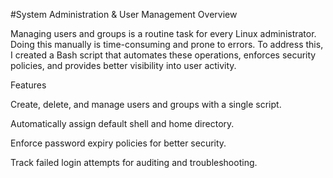 #System Administration & User Management
Overview

Managing users and groups is a routine task for every Linux administrator. Doing this manually is time-consuming and prone to errors. To address this, I created a Bash script that automates these operations, enforces security policies, and provides better visibility into user activity.

Features

Create, delete, and manage users and groups with a single script.

Automatically assign default shell and home directory.

Enforce password expiry policies for better security.

Track failed login attempts for auditing and troubleshooting.
